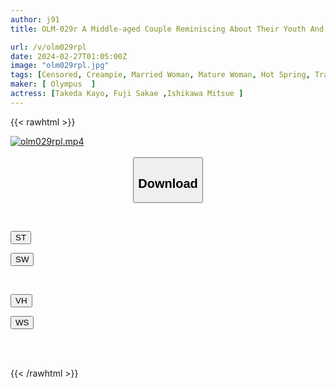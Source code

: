```yaml
---
author: j91
title: OLM-029r A Middle-aged Couple Reminiscing About Their Youth And Getting Excited On A Hot Spring Trip Together After A Long Time 2

url: /v/olm029rpl
date: 2024-02-27T01:05:00Z
image: "olm029rpl.jpg"
tags: [Censored, Creampie, Married Woman, Mature Woman, Hot Spring, Travel	]
maker: [ Olympus  ]
actress: [Takeda Kayo, Fuji Sakae ,Ishikawa Mitsue ]
---
```



{{< rawhtml >}}

<div class="video" data-videoid="4GBjrq41xdUKKpW">
    <a href="javascript:;">
        <img src="/v/olm029rpl/olm029rpl.jpg" width="WIDTH" height="HEIGHT" alt="olm029rpl.mp4" loading="lazy">
    </a>
</div>

<script type="text/javascript" src="https://j91.asia/asset/on-demand-st.js"></script>

<br>
  <link rel="stylesheet" href="https://j91.asia/asset/bs5.css">
  
  <center>
  <button class="btn btn-primary" type="button" data-bs-toggle="collapse" data-bs-target=".multi-collapse" aria-expanded="false" aria-controls="multiCollapseExample1 multiCollapseExample2"><h2>Download</h2></button></center>
</p>
<div class="row">
  <div class="col">
    <div class="collapse multi-collapse" id="multiCollapseExample1">
      <div class="card card-body">
	      	      <br>
<div class="buttons">  
<p><a href="https://streamtape.to/v/4GBjrq41xdUKKpW" target="_blank"><button class="btn-hover color-3"><i class="fa fa-download"></i> ST</button></a></p>
<p><a href="https://cdnwish.com/lptx8ov0duyu" target="_blank"><button class="btn-hover color-2"><i class="fa fa-download"></i> SW</button></a></p></div>
    </div>
  </div>
</div>
  <div class="col">
    <div class="collapse multi-collapse" id="multiCollapseExample2">
      <div class="card card-body">
	      <br>
<div class="buttons">
<p><a href="https://vidhidepro.com/f/7axs2kzc5lmd"><button class="btn-hover color-9"><i class="fa fa-download"></i> VH</button></a></p>
<p><a href="https://wolfstream.tv/y27r9x614736"><button class="btn-hover color-8"><i class="fa fa-download"></i> WS</button></a></p></div>
<br><br>
      </div>
    </div>
  </div>
</div>

{{< /rawhtml >}}